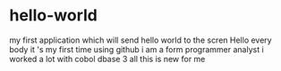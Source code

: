 # hello-world
my first application which will send hello world to the scren
Hello every body
it 's my first time using github
i am a form programmer analyst
i worked a lot with cobol dbase 3
all this is new for me
